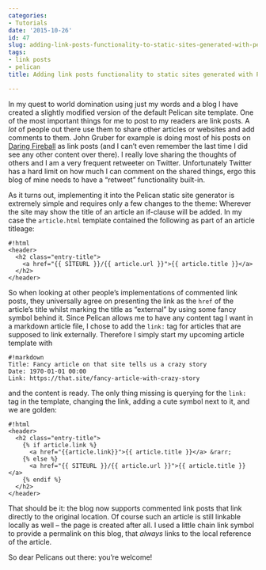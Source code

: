 ```yaml
---
categories:
- Tutorials
date: '2015-10-26'
id: 47
slug: adding-link-posts-functionality-to-static-sites-generated-with-pelican
tags:
- link posts
- pelican
title: Adding link posts functionality to static sites generated with Pelican

---
```


In my quest to world domination using just my words and a blog I have created a slightly modified version of the default Pelican site template. One of the most important things for me to post to my readers are link posts. A _lot_ of people out there use them to share other articles or websites and add comments to them. John Gruber for example is doing most of his posts on [Daring Fireball](http://daringfireball.net/) as link posts (and I can&#8217;t even remember the last time I did see any other content over there). I really love sharing the thoughts of others and I am a very frequent retweeter on Twitter. Unfortunately Twitter has a hard limit on how much I can comment on the shared things, ergo this blog of mine needs to have a &#8220;retweet&#8221; functionality built-in.

<!--more-->

As it turns out, implementing it into the Pelican static site generator is extremely simple and requires only a few changes to the theme: Wherever the site may show the title of an article an if-clause will be added. In my case the `article.html` template contained the following as part of an article titleage:

    #!html
    <header>
      <h2 class="entry-title">
        <a href="{{ SITEURL }}/{{ article.url }}">{{ article.title }}</a>
      </h2>
    </header>


So when looking at other people&#8217;s implementations of commented link posts, they universally agree on presenting the link as the `href` of the article&#8217;s title whilst marking the title as &#8220;external&#8221; by using some fancy symbol behind it. Since Pelican allows me to have any content tag I want in a markdown article file, I chose to add the `link:` tag for articles that are supposed to link externally. Therefore I simply start my upcoming article template with

    #!markdown
    Title: Fancy article on that site tells us a crazy story
    Date: 1970-01-01 00:00
    Link: https://that.site/fancy-article-with-crazy-story


and the content is ready. The only thing missing is querying for the `link:` tag in the template, changing the link, adding a cute symbol next to it, and we are golden:

    #!html
    <header>
      <h2 class="entry-title">
        {% if article.link %}
          <a href="{{article.link}}">{{ article.title }}</a> &rarr;
        {% else %}
          <a href="{{ SITEURL }}/{{ article.url }}">{{ article.title }}</a>
        {% endif %}
      </h2>
    </header>


That should be it: the blog now supports commented link posts that link directly to the original location. Of course such an article is still linkable locally as well – the page is created after all. I used a little chain link symbol to provide a permalink on this blog, that _always_ links to the local reference of the article.

So dear Pelicans out there: you&#8217;re welcome!